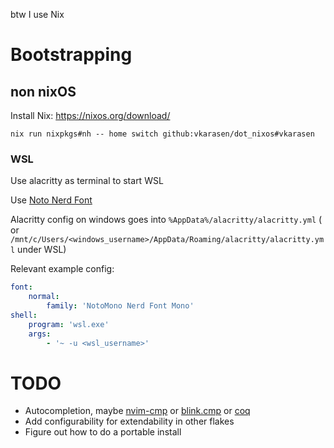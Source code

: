 btw I use Nix

# Bootstrapping

## non nixOS

Install Nix: https://nixos.org/download/

`nix run nixpkgs#nh -- home switch github:vkarasen/dot_nixos#vkarasen`

### WSL

Use alacritty as terminal to start WSL

Use
[Noto Nerd Font](https://github.com/ryanoasis/nerd-fonts/releases/download/v3.2.1/Noto.zip)

Alacritty config on windows goes into `%AppData%/alacritty/alacritty.yml` ( or `/mnt/c/Users/<windows_username>/AppData/Roaming/alacritty/alacritty.yml` under WSL)

Relevant example config:

```yaml
font:
    normal:
        family: 'NotoMono Nerd Font Mono'
shell:
    program: 'wsl.exe'
    args:
        - '~ -u <wsl_username>'
```

# TODO

- Autocompletion, maybe [nvim-cmp](https://nix-community.github.io/nixvim/plugins/cmp/index.html) or [blink.cmp](https://github.com/Saghen/blink.cmp) or [coq](https://nix-community.github.io/nixvim/plugins/coq-nvim/index.html#coq-nvim)
- Add configurability for extendability in other flakes
- Figure out how to do a portable install
